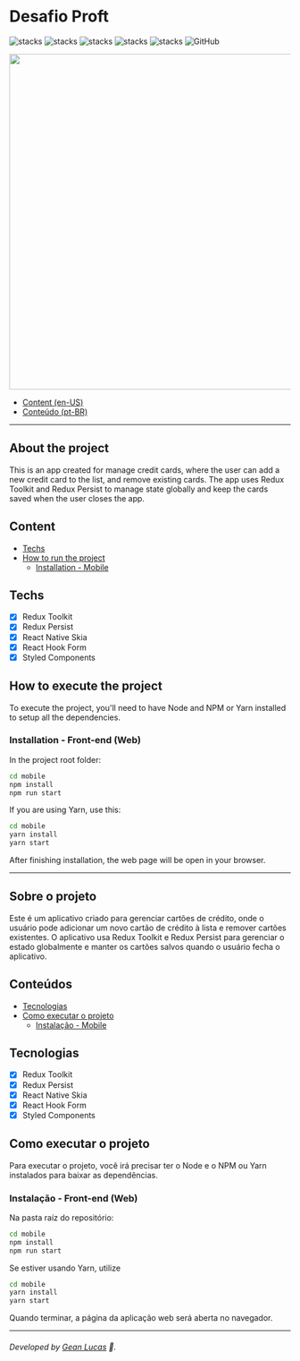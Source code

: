 

# Desafio Proft
![stacks](https://img.shields.io/badge/React%20Hook%20Form-v7.42.1-brightgreen) ![stacks](https://img.shields.io/badge/React%20Native%20Skia-v0.1.157-brightgreen) ![stacks](https://img.shields.io/badge/Redux%20Toolkit-v1.9.1-brightgreen) ![stacks](https://img.shields.io/badge/Redux%20Persist-v6.0.0-brightgreen) ![stacks](https://img.shields.io/badge/Stack-Typescript-blue) ![GitHub](https://img.shields.io/github/license/legeannd/dt-money)

<p align="center">
  <img height="600" src="uploads/mobile.gif"/>
</p>


* [Content (en-US)](#section-en_us)
* [Conteúdo (pt-BR)](#secao-pt_br)

---

## About the project <a id="section-en_us"></a>

This is an app created for manage credit cards, where the user can add a new credit card to the list, and remove existing cards. The app uses Redux Toolkit and Redux Persist to manage state globally and keep the cards saved when the user closes the app.

## Content
  * [Techs](#techs)
  * [How to run the project](#installation)
    * [Installation - Mobile](#installation-front)

## Techs <a id="techs"></a>

- [x] Redux Toolkit
- [x] Redux Persist
- [x] React Native Skia
- [x] React Hook Form 
- [x] Styled Components

## How to execute the project <a id="installation"></a>
To execute the project, you'll need to have Node and NPM or Yarn installed to setup all the dependencies.


### Installation - Front-end (Web) <a id="installation-front"></a>

In the project root folder:

```bash
cd mobile
npm install
npm run start
```

If you are using Yarn, use this:
```bash
cd mobile
yarn install
yarn start
```

<!-- Remember to create a .env file to put the enviroment variables exemplified in the .env.example file with your personal data. -->

After finishing installation, the web page will be open in your browser.

---

## Sobre o projeto <a id="secao-pt_br"></a>

Este é um aplicativo criado para gerenciar cartões de crédito, onde o usuário pode adicionar um novo cartão de crédito à lista e remover cartões existentes. O aplicativo usa Redux Toolkit e Redux Persist para gerenciar o estado globalmente e manter os cartões salvos quando o usuário fecha o aplicativo.

## Conteúdos
  * [Tecnologias](#tecnlogias)
  * [Como executar o projeto](#instalacao)
    * [Instalação - Mobile](#instalacao-front)

## Tecnologias <a id="tecnologias"></a>

- [x] Redux Toolkit
- [x] Redux Persist
- [x] React Native Skia
- [x] React Hook Form 
- [x] Styled Components

## Como executar o projeto <a id="instalacao"></a>
Para executar o projeto, você irá precisar ter o Node e o NPM ou Yarn instalados para baixar as dependências.


### Instalação - Front-end (Web) <a id="instalacao-front"></a>

Na pasta raíz do repositório:

```bash
cd mobile
npm install
npm run start
```

Se estiver usando Yarn, utilize
```bash
cd mobile
yarn install
yarn start
```

<!-- Lembre-se de criar um arquivo .env para colocar as variáveis de ambiente exemplificadas no arquivo .env.example com os seus dados pessoais. -->

Quando terminar, a página da aplicação web será aberta no navegador.

---
###### Developed by [Gean Lucas](https://www.linkedin.com/in/geanlucaas/) :rocket:.